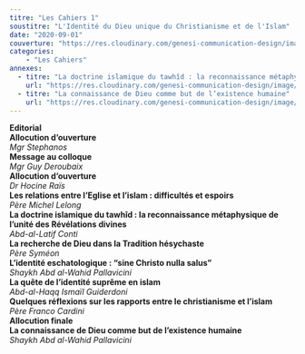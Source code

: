 ```yaml
---
titre: "Les Cahiers 1"
soustitre: "L'Identité du Dieu unique du Christianisme et de l'Islam"
date: "2020-09-01"
couverture: "https://res.cloudinary.com/genesi-communication-design/image/upload/v1606125410/ihei/couvertures/c01_tlacdg.jpg"
categories:
    - "Les Cahiers"
annexes:
  - titre: "La doctrine islamique du tawhîd : la reconnaissance métaphysique de l’unité des Révélations divines"
    url: "https://res.cloudinary.com/genesi-communication-design/image/upload/v1606736137/ihei/PDF/Les%20Cahiers/Les%20Cahiers%201/La-doctrine-islamique_zdf0iw.pdf"
  - titre: "La connaissance de Dieu comme but de l’existence humaine"
    url: "https://res.cloudinary.com/genesi-communication-design/image/upload/v1606736137/ihei/PDF/Les%20Cahiers/Les%20Cahiers%201/La-connaissance-de-Dieu_ok94ov.pdf"
---
```


**Editorial**</br>
**Allocution d’ouverture**</br>
*Mgr Stephanos*</br>
**Message au colloque**</br>
*Mgr Guy Deroubaix*</br>
**Allocution d’ouverture**</br>
*Dr Hocine Raïs*</br>
**Les relations entre l’Eglise et l’islam&nbsp;: difficultés et espoirs**</br>
*Père Michel Lelong*</br>
**La doctrine islamique du tawhîd&nbsp;: la reconnaissance métaphysique de l’unité des Révélations divines**</br>
*Abd-al-Latif Conti*</br>
**La recherche de Dieu dans la Tradition hésychaste**</br>
*Père Syméon*</br>
**L’identité eschatologique&nbsp;: “sine Christo nulla salus”**</br>
*Shaykh Abd al-Wahid Pallavicini*</br>
**La quête de l’identité suprême en islam**</br>
*Abd-al-Haqq Ismaïl Guiderdoni*</br>
**Quelques réflexions sur les rapports entre le christianisme et l’islam**</br>
*Père Franco Cardini*</br>
**Allocution finale**</br>
**La connaissance de Dieu comme but de l’existence humaine**</br>
*Shaykh Abd al-Wahid Pallavicini*</br>
